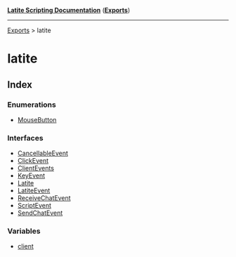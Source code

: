 [**Latite Scripting Documentation**](../README.md) ([**Exports**](../exports.md))

---

[Exports](../exports.md) > latite

# latite

## Index

### Enumerations

- [MouseButton](enumerations/enumeration.MouseButton.md)

### Interfaces

- [CancellableEvent](interfaces/interface.CancellableEvent.md)
- [ClickEvent](interfaces/interface.ClickEvent.md)
- [ClientEvents](interfaces/interface.ClientEvents.md)
- [KeyEvent](interfaces/interface.KeyEvent.md)
- [Latite](interfaces/interface.Latite.md)
- [LatiteEvent](interfaces/interface.LatiteEvent.md)
- [ReceiveChatEvent](interfaces/interface.ReceiveChatEvent.md)
- [ScriptEvent](interfaces/interface.ScriptEvent.md)
- [SendChatEvent](interfaces/interface.SendChatEvent.md)

### Variables

- [client](variables/variable.client.md)
